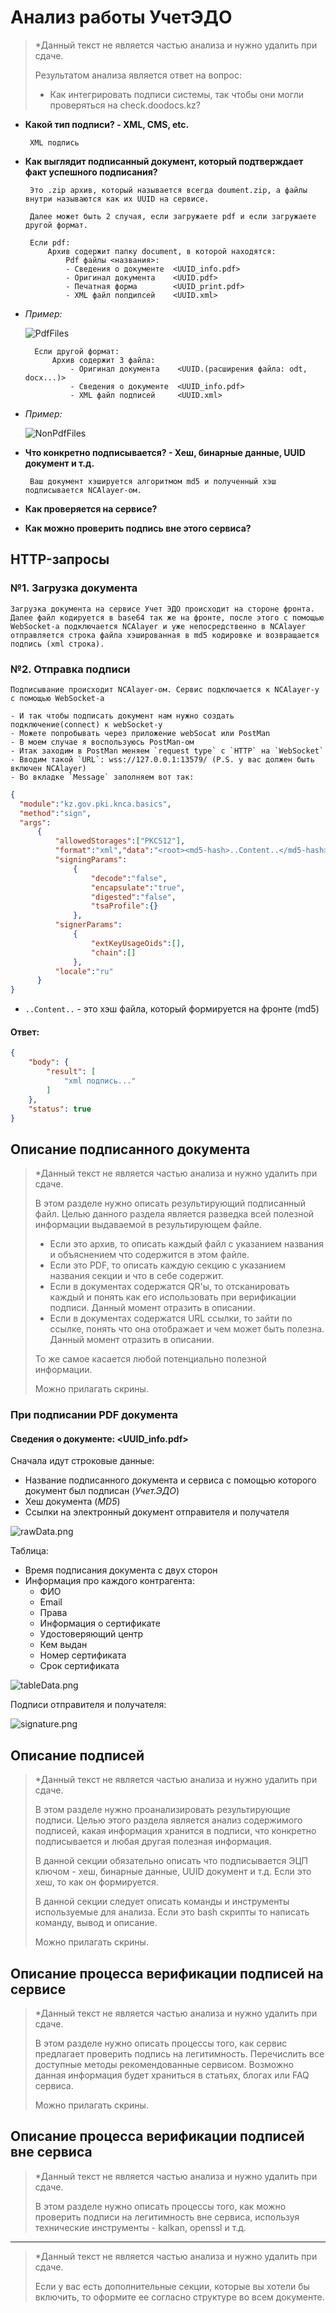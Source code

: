 # Анализ работы УчетЭДО

> \*Данный текст не является частью анализа и нужно удалить при сдаче.
> 
> Результатом анализа является ответ на вопрос:
> - Как интегрировать подписи системы, так чтобы они могли проверяться на check.doodocs.kz?
>

 - **Какой тип подписи? - XML, CMS, etc.**
	
		XML подпись

 - **Как выглядит подписанный документ, который подтверждает факт успешного подписания?**
		
		Это .zip архив, который называется всегда doument.zip, а файлы внутри называются как их UUID на сервисе.

  		Далее может быть 2 случая, если загружаете pdf и если загружаете другой формат.

		Если pdf:
			Архив содержит папку document, в которой находятся:
				Pdf файлы <названия>: 
				- Сведения о документе  <UUID_info.pdf>
				- Оригинал документа    <UUID.pdf>
				- Печатная форма        <UUID_print.pdf>
				- XML файл попдипсей    <UUID.xml>
- _Пример:_

	![PdfFiles](https://github.com/Tr8ch/AnalysisUchet/blob/main/images/filesUchetEdo.png)

		Если другой формат:
			Архив содержит 3 файла:
				- Оригинал документа    <UUID.(расширения файла: odt, docx...)>
				- Сведения о документе  <UUID_info.pdf>
				- XML файл подписей     <UUID.xml>
- _Пример:_

	![NonPdfFiles](https://github.com/Tr8ch/AnalysisUchet/blob/main/images/NonPdfFiles.png)
			
 - **Что конкретно подписывается? - Хеш, бинарные данные, UUID документ и т.д.**
		
		Ваш документ хэшируется алгоритмом md5 и полученный хэш подписывается NCAlayer-ом.

 - **Как проверяется на сервисе?**
 - **Как можно проверить подпись вне этого сервиса?**

	
## HTTP-запросы

### №1. Загрузка документа

	Загрузка документа на сервисе Учет ЭДО происходит на стороне фронта. Далее файл кодируется в base64 так же на фронте, после этого с помощью WebSocket-а подключается NCAlayer и уже непосредственно в NCAlayer отправляется строка файла хэшированная в md5 кодировке и возвращается подпись (xml строка).

### №2. Отправка подписи

	Подписывание происходит NCAlayer-ом. Сервис подключается к NCAlayer-у с помощью WebSocket-а 

	- И так чтобы подписать документ нам нужно создать подключение(connect) к webSocket-у
	- Можете попробывать через приложение webSocat или PostMan
	- В моем случае я воспользуюсь PostMan-ом
	- Итак заходим в PostMan меняем `request type` с `HTTP` на `WebSocket`
	- Вводим такой `URL`: wss://127.0.0.1:13579/ (P.S. у вас должен быть включен NCAlayer)
	- Во вкладке `Message` заполняем вот так:

  ```json
 {
	"module":"kz.gov.pki.knca.basics",
	"method":"sign",
	"args":
		{
			"allowedStorages":["PKCS12"],
			"format":"xml","data":"<root><md5-hash>..Content..</md5-hash></root>",
			"signingParams":
				{
					"decode":"false",
					"encapsulate":"true",
					"digested":"false",
					"tsaProfile":{}
				},
			"signerParams":
				{
					"extKeyUsageOids":[],
					"chain":[]
				},
			"locale":"ru"
		}
}
  ```
- `..Content..` - это хэш файла, который формируется на фронте (md5)

#### Ответ:

```json
{
    "body": {
        "result": [
            "xml подпись..."
        ]
    },
    "status": true
}
```

## Описание подписанного документа

> \*Данный текст не является частью анализа и нужно удалить при сдаче.
> 
> В этом разделе нужно описать результирующий подписанный файл. Целью данного раздела является разведка всей полезной информации выдаваемой в результирующем файле.
> 
> - Если это архив, то описать каждый файл с указанием названия и объяснением что содержится в этом файле.
> - Если это PDF, то описать каждую секцию с указанием названия секции и что в себе содержит.
> - Если в документах содержатся QR'ы, то отсканировать каждый и понять как его использовать при верификации подписи. Данный момент отразить в описании.
> - Если в документах содержатся URL ссылки, то зайти по ссылке, понять что она отображает и чем может быть полезна. Данный момент отразить в описании.
> 
> То же самое касается любой потенциально полезной информации.
>  
>  Можно прилагать скрины.

### При подписании PDF документа

#### Сведения о документе:  <UUID_info.pdf>

Сначала идут строковые данные:
- Название подписанного документа и сервиса с помощью которого документ был подписан (*Учет.ЭДО*)
- Хеш документа (*MD5*)
- Ссылки на электронный документ отправителя и получателя

![rawData.png](https://github.com/Tr8ch/AnalysisUchet/blob/main/images/rawData.png)

Таблица:
- Время подписания документа с двух сторон
- Информация про каждого контрагента:
	- ФИО
	- Email
	- Права
	- Информация о сертификате
	- Удостоверяющий центр
	- Кем выдан
	- Номер сертификата
	- Срок сертификата

![tableData.png](https://github.com/Tr8ch/AnalysisUchet/blob/main/images/tableData.png)

Подписи отправителя и получателя:

![signature.png](https://github.com/Tr8ch/AnalysisUchet/blob/main/images/signature.png)

## Описание подписей

> \*Данный текст не является частью анализа и нужно удалить при сдаче.
> 
> В этом разделе нужно проанализировать результирующие подписи. Целью этого раздела является анализ содержимого подписей, какая информация хранится в подписи, что конкретно подписывается и любая другая полезная информация.
>
> В данной секции обязательно описать что подписывается ЭЦП ключом - хеш, бинарные данные, UUID документ и т.д. Если это хеш, то как он формируется.
>  
>  В данной секции следует описать команды и инструменты используемые для анализа. Если это bash скрипты то написать команду, вывод и описание.
>   
>  Можно прилагать скрины.

## Описание процесса верификации подписей на сервисе

> \*Данный текст не является частью анализа и нужно удалить при сдаче.
> 
> В этом разделе нужно описать процессы того, как сервис предлагает проверить подпись на легитимность. Перечислить все доступные методы рекомендованные сервисом. Возможно данная информация будет храниться в статьях, блогах или FAQ сервиса.
>  
>  Можно прилагать скрины.

## Описание процесса верификации подписей вне сервиса

> \*Данный текст не является частью анализа и нужно удалить при сдаче.
> 
> В этом разделе нужно описать процессы того, как можно проверить подписи на легитимность вне сервиса, используя технические инструменты - kalkan, openssl и т.д.

---

> \*Данный текст не является частью анализа и нужно удалить при сдаче.
> 
> Если у вас есть дополнительные секции, которые вы хотели бы включить, то оформите ее согласно структуре во всем документе.
